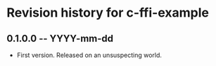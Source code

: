 # Revision history for c-ffi-example

## 0.1.0.0 -- YYYY-mm-dd

* First version. Released on an unsuspecting world.
